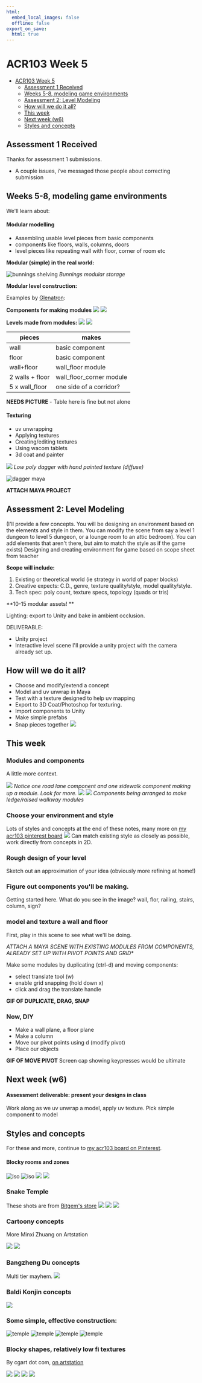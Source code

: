 ```yaml
---
html:
  embed_local_images: false
  offline: false
export_on_save:
  html: true
---
```


# ACR103 Week 5


<!-- @import "[TOC]" {cmd="toc" depthFrom=1 depthTo=2 orderedList=false} -->

<!-- code_chunk_output -->

- [ACR103 Week 5](#acr103-week-5)
  - [Assessment 1 Received](#assessment-1-received)
  - [Weeks 5-8, modeling game environments](#weeks-5-8-modeling-game-environments)
  - [Assessment 2: Level Modeling](#assessment-2-level-modeling)
  - [How will we do it all?](#how-will-we-do-it-all)
  - [This week](#this-week)
  - [Next week (w6)](#next-week-w6)
  - [Styles and concepts](#styles-and-concepts)

<!-- /code_chunk_output -->

## Assessment 1 Received 

Thanks for assessment 1 submissions.
* A couple issues, i’ve messaged those people about correcting submission

## Weeks 5-8, modeling game environments

We'll learn about:
#### Modular modelling
  - Assembling usable level pieces from basic components
  - components like floors, walls, columns, doors
  - level pieces like repeating wall with floor, corner of room etc

**Modular (simple) in the real world:**

![bunnings shelving](assets/week5/BunningsShelving.jpg)
_Bunnings modular storage_

**Modular level construction:**

Examples by [Glenatron](https://polycount.com/discussion/158818/another-modular-dungeon-tileset):

**Components for making modules**
![](assets/week5/modular_dungeon_2.jpg)
![](assets/week5/modular_dungeon_3.jpg)

**Levels made from modules:**
![](assets/week5/modular_dungeon_1.jpg)
![](assets/week5/modular_dungeon_4.jpg)


| pieces      | makes
|---          |---
| wall        | basic component 
| floor       | basic component 
| wall+floor  | wall_floor module
| 2 walls + floor | wall_floor_corner module
| 5 x wall_floor  | one side of a corridor? | 

**NEEDS PICTURE** - Table here is fine but not alone

#### Texturing
  - uv unwrapping
  - Applying textures
  - Creating/editing textures
  - Using wacom tablets
  - 3d coat and painter

![](assets/week5/dagger_uv.png)
_Low poly dagger with hand painted texture (diffuse)_

![dagger maya](assets/week5/dagger_uv_grid.png)

**ATTACH MAYA PROJECT**

## Assessment 2: Level Modeling

(I'll provide a few concepts. You will be designing an environment based on the elements and style in them. You can modify the scene from say a level 1 dungeon to level 5 dungeon, or a lounge room to an attic bedroom). You can add elements that aren't there, but aim to match the style as if the game exists)
Designing and creating environment for game based on scope sheet from teacher

**Scope will include:**
1. Existing or theoretical world (ie strategy in world of paper blocks)
2. Creative expects: C.D., genre, texture quality/style, model quality/style.
3. Tech spec: poly count, texture specs, topology (quads or tris)

**10-15 modular assets! **

Lighting: export to Unity and bake in ambient occlusion.

DELIVERABLE: 
* Unity project
* Interactive level scene
I'll provide a unity project with the camera already set up.

## How will we do it all?

- Choose and modify/extend a concept
- Model and uv unwrap in Maya
- Test with a texture designed to help uv mapping
- Export to 3D Coat/Photoshop for texturing.
- Import components to Unity
- Make simple prefabs
- Snap pieces together
![](assets/week5/dagger_uv_grid.png)

## This week

### Modules and components 

A little more context. 

![](assets/week5/simple_town_modules.png)
_Notice one road lane component and one sidewalk component making up a module. Look for more._
![](assets/week5/demon_dungeon_1.jpg)
![](assets/week5/demon_dungeon_3.jpg)
_Components being arranged to make ledge/raised walkway modules_



### Choose your environment and style

Lots of styles and concepts at the end of these notes, many more on [my acr103 pinterest board](https://www.pinterest.com.au/dmacdraws/acr103/)
![](assets/week5/acr103_pinterest_levels.png)
Can match existing style as closely as possible, work directly from concepts in 2D.

### Rough design of your level
Sketch out an approximation of your idea (obviously more refining at home!)

### Figure out components you'll be making.
Getting started here. What do you see in the image? wall, flor, railing, stairs, column, sign?

### model and texture a wall and floor 

First, play in this scene to see what we'll be doing.

*ATTACH A MAYA SCENE WITH EXISTING MODULES FROM COMPONENTS, ALREADY SET UP WITH PIVOT POINTS AND GRID**

Make some modules by duplicating (ctrl-d) and moving components:
  - select translate tool (w)
  - enable grid snapping (hold down x)
  - click and drag the translate handle

**GIF OF DUPLICATE, DRAG, SNAP**

### Now, DIY

* Make a wall plane, a floor plane
* Make a column
* Move our pivot points using d (modify pivot)
* Place our objects

**GIF OF MOVE PIVOT**
Screen cap showing keypresses would be ultimate
  
## Next week (w6)

#### Assessment deliverable: present your designs in class
Work along as we uv unwrap a model, apply uv texture.
Pick simple component to model

## Styles and concepts

For these and more, continue to [my acr103 board on Pinterest](https://www.pinterest.com.au/dmacdraws/acr103/).

#### Blocky rooms and zones
![iso](assets/week5/iso_room_2_halcyon.jpg)
![iso](assets/week5/iso_room_3_imgur.jpg)
![](assets/week5/room_chunky_white.jpg)
![](assets/week5/nintendo_room.jpg)



### Snake Temple 
These shots are from [Bitgem's store](https://shop.bitgem3d.com/products/snake-temple-low-poly-3d-proto-series)
![](assets/week5/snake_1.jpg)
![](assets/week5/snake_2.jpg)
![](assets/week5/snake_3.jpg)

### Cartoony concepts

More Minxi Zhuang on Artstation

![](assets/week5/minxi_1.jpg)
![](assets/week5/minxi_2.jpg)

### Bangzheng Du concepts

Multi tier mayhem.
![](assets/week5/bangzheng_du_1.jpg)

### Baldi Konjin concepts

![](assets/week5/baldi-konijn-wipdungeonassets.jpg)


### Some simple, effective construction:

![temple](assets/week5/temple_1.jpg)
![temple](assets/week5/temple_2.jpg)
![temple](assets/week5/temple_3.jpg)
![temple](assets/week5/temple_4.jpg)

### Blocky shapes, relatively low fi textures

By cgart dot com, [on artstation](https://www.artstation.com/artwork/RzB5e) 

![](assets/week5/dofus_1.jpg)
![](assets/week5/dofus_2.jpg)
![](assets/week5/dofus_3.jpg)
![](assets/week5/dofus_4.jpg)
